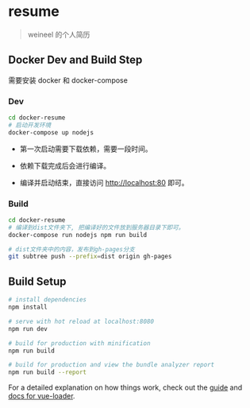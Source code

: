 # resume

> weineel 的个人简历

## Docker Dev and Build Step

需要安装 docker 和 docker-compose

### Dev

``` bash
cd docker-resume
# 启动开发环境
docker-compose up nodejs
```

* 第一次启动需要下载依赖，需要一段时间。

* 依赖下载完成后会进行编译。

* 编译并启动结束，直接访问 <http://localhost:80> 即可。

### Build

``` bash
cd docker-resume
# 编译到dist文件夹下, 把编译好的文件放到服务器目录下即可。
docker-compose run nodejs npm run build

# dist文件夹中的内容，发布到gh-pages分支
git subtree push --prefix=dist origin gh-pages
```

## Build Setup

``` bash
# install dependencies
npm install

# serve with hot reload at localhost:8080
npm run dev

# build for production with minification
npm run build

# build for production and view the bundle analyzer report
npm run build --report
```

For a detailed explanation on how things work, check out the [guide](http://vuejs-templates.github.io/webpack/) and [docs for vue-loader](http://vuejs.github.io/vue-loader).
